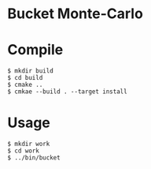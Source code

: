 # Bucket Monte-Carlo

# Compile
```
$ mkdir build
$ cd build
$ cmake ..
$ cmkae --build . --target install
```

# Usage
```
$ mkdir work
$ cd work
$ ../bin/bucket
```
